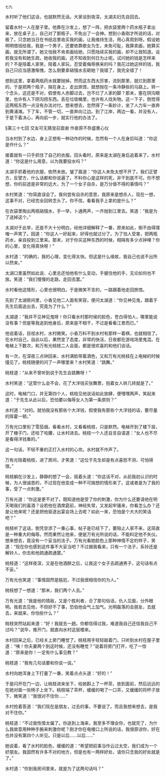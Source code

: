     七九 

   水村听了他们这话，也就默然无话。大家谈到夜深，太湖夫妇先自回去。

   留着水村一人在屋子里。他靠在沙发上，想了一阵，把衣袋里两个药水瓶子拿出来，放在桌子上，自己对了那瓶子，不免出了一会神。想到小香刚才所说的话，对极了。只念她当日在书纸店里收买我的画，让我维持生活，用心真周到呀。假设她明明借钱给我，我是一个男子，还要依靠歌女为生，未免可耻，我算卖画，她算买画，就无所谓了。她又怕我不肯卖画给她，只愿陆续买我的画，却不让我知道。设若我没有和她生疏，她收我的画，还不知收到何日为止呢。试问她的钱是怎样来的？不是陪着人家笑，陪着人家玩，忍受着侮辱换来的吗？我花过她这样的钱，我自己只应当感激惭愧，怎么倒要拿硝镪水去砸她？我错了，我完全错了！

   想到这里，拿着两瓶药水就要抛掉。然而这东西太厉害，流到那里，就烂到那里的。于是把两个瓶子，揣在身上，走出旅馆，就想抛在一条冷静些的马路上。转一个念头，这还是不对，假使有人赤脚过去，岂不烂了人家的脚？那末，塞在阴沟眼里，也许有人下阴沟捞东西。丢在垃圾桶里，也许有人找失物。这一下子，倒觉得这两瓶东西一点没有办法对付。想来想去，忽然得了一条妙计，坐了人力车一直奔到黄浦滩。下了车，不管一切，一直奔向江边。到了江岸，两边一看，并没有人，于是下着决心，再向前一步，就实行他的办法了。

   §第三十七回 交友可无猜宠召面谢 作妾原不忝盛惠心仪

   当水村到了水边，身上正想有一种动作的时候，忽然有一个人在身后叫道：“你这是作什么？”

   接着就有一只手抓住了自己的衣服。回头看时，原来是太湖在身后追着来了。水村道：“你这是什么用意，以为我要投水吗？”

   太湖手抓着他的衣服，依然未放。皱了眉道：“你这人未免太想不开了。我们正譬方，反譬方，什么话都和你说遍了。不料你心是这样的死，非干到底不可。你不想想，你的前途是非常的远大，为了一个女子自杀，是万分值不得的事情吗？”

   水村笑道：“你简直误会了。我何尝有自杀的意思，我原来是想杀人，现在一想，这事不对，已经完全回转念头了。你不信，看看我手上拿的是什么？”

   在衣袋里掏出两瓶硝镪水，手一举，卜通两声，一齐抛到江里去。笑道：“我是为了送掉这个。”

   太湖对于此举，还是不大十分明白，经他详细解释了一番，原来如此，倒不由得璞嗤一声笑了。因道：“你这人一好起来，好得也就过分了。为了怕人受害，把两瓶药水，亲自投到江里来。那末，对于你买这种东西的时候，相隔有多少点钟哩？你的心里，变化得真快呀！”

   水村道：“的确的，我的心理，变化得太快。但这是什么缘故，我自己也说不出所以然来。”

   太湖口里虽然如此说、心里总还怕他有什么变动，手握住他的手，无论如何也不放。笑道：“我们慢慢的走路，走回去罢。”

   水村看他这情形，心里也很明白。于是微笑不言的，一路跟着他走回旅馆。

   先到了太湖房间里，小香见他二人面有笑容，便问太湖道：“你见神见鬼，跟着于先生后面追出去，究竟为了什么？”

   太湖道：“我并不见神见鬼呀！你只看水村那时侯的脸色，苍白得怕人，哪里能说没有事？但是等我追到他身后，原来是不相干，不过是看看江景而已。”

   他说着话，目视水村，水村微笑。小香万料不到水村有那样一着棋，也就相信了。在水村自己，自此以后，果然变了态度，非常的快活，日夜都在游戏场里鬼混。在电梯上下数次，和万有光桃枝二人会面，都是很欢喜的和他们谈话。

   有一次，在深夜三点钟回来，水村满脸带着酒色，又和万有光桃枝在上电梯的时候撞见了。桃枝随便的问了一声哪里来？水村笑道：“跳舞。”

   桃枝道：“从来不曾听到说于先生会跳舞呀！”

   水村笑道：“这管什么会不会，花了大洋钱买张舞票，抱着女人转几转就是了。”

   这时，电梯门口，并无第四个人，桃枝见他说话如此放肆，便嘿嘿两声，笑起来道：“于先生从此以后，恐怕要以侮辱女人为第一条原则？”

   水村道：“对的。就怕我没有那些个大洋钱，假使我有那些个大洋钱的话，要尽量的挥霍一顿。”

   万有光口里衔了雪茄烟，看看水村，又看看桃枝，只是默然。电梯开到了楼下层，开了栅子门，还哈了哈腰，让水村进去。桃枝一个人还自言自语道：“女人也不尽是看得洋钱重的。”

   这一句话，不轻不重的正打入水村的心坎。水村就不作声了。

   万有光陪着桃枝，进了房间，才笑道：“这位于先生却是有点喜怒不测，可怕得很。”

   桃枝躺在沙发上，静静的想了一会，摇着头道：“你这话不对，从前我初认识的时候，为人很诚恳的，不过现在他变成一种不可揣想的情形来了。这或者是为了我的事，受了一点刺激。”

   万有光道：“你这是更不对了。既知道他是受了你的刺激，你为什么还要请他在明天喝我们的喜酒？设若他在酒席筵前，神经失常，又发起牢骚来，你看怎么办？还是让他来呢？还是把他驱逐出宴会场上去呢？如此一来，恐怕是个大大的笑话吧？”

   桃枝听了这话，倒凭空添了一重心事，帖子是已经下了，要阻止人家不来，这简直是一种重大的侮辱。然而果然让他来，便是万有光所说的话，不能料定他不失仪。想来想去，竟没有一个妥当的法子。万有光看她脸色上那种神情不定的样子，笑道：“现在你也感到这件事不大妥当吧？不过据我看来，只有一个法子，系铃还是解铃人，你去和他疏通疏通罢。”

   桃枝道：“这样夜深，又是在他酒醉之后，让我这个女子去疏通男子，这句话有点不妥。”

   万有光也笑道：“事情固然是尴尬，不过我很相信你的为人。”

   桃枝想了一想道：“那末，我们两个人去。”

   万有光道：“我是他的情敌，又是个胜利者，合了那句俗话，仇人见面，分外眼明。我若去见他，不但好不了事，恐伯他会气上加气。光明磊落的会朋友，去就去，来就来，你怕些什么？”

   桃枝突然站起来道：“好！我就去一趟。你都信得过我，难道我自己还信我自己不过吗？”说毕，推开门，就直向水村这层楼来。

   水村回来之后，已经关上房门睡觉了。桃枝用手轻轻敲着门，只听到水村在屋子里道：“咦！你夫妻两个到这时候，还没有睡觉？”说着将房门打开，吃了一惊道：“原来是你！一定有什么事见教？”

   桃枝道：“我有几句话要和你说一说。”

   水村向她浑身上下打量了一番，笑着点点头道：“好的！”

   于是闪开在门一边，让桃枝进来坐下，给她斟上了一杯茶，放到面前，然后远远的在她对面一张椅子上坐下。桃枝端了茶杯，缓缓的喝了一口茶，又缓缓的将杯子放下，微笑道：“我很对不住你……”

   水村抢着答道：“我们现在是朋友，过去的事，不要说了。而且我想来想去，是我对不住你。”

   桃枝道：“不过我性情太偏了。你追到上海来，我至多不理会你，也就完了，为什么我故意用种种手腕来刺激你呢？刚才你在电楼口上所说的话，我很原谅你，好在也并没有第四个人听见。只是以后……以后……”

   她说着，看了水村的脸色，缓缓的道：“希望把前事当作云过太空，我们成为一个好朋友。我固然有许多不对的地方，但是也有一两样好处，请你只念我的好处就是了。”

   水村道：“你到我房间里来，就是为了这两句话吗？”

